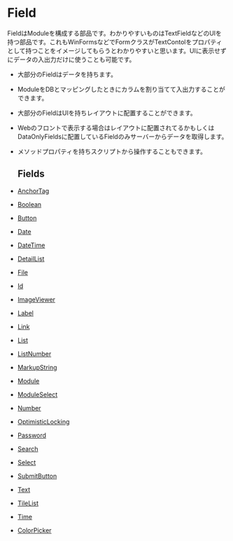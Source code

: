 # Field

FieldはModuleを構成する部品です。わかりやすいものはTextFieldなどのUIを持つ部品です。これもWinFormsなどでFormクラスがTextContolをプロパティとして持つことをイメージしてもらうとわかりやすいと思います。UIに表示せずにデータの入出力だけに使うことも可能です。
- 大部分のFieldはデータを持ちます。
- ModuleをDBとマッピングしたときにカラムを割り当てて入出力することができます。
- 大部分のFieldはUIを持ちレイアウトに配置することができます。
- Webのフロントで表示する場合はレイアウトに配置されてるかもしくはDataOnlyFieldsに配置しているFieldのみサーバーからデータを取得します。
- メソッドプロパティを持ちスクリプトから操作することもできます。

  ## Fields
- [AnchorTag](fields/AnchorTag.md)
- [Boolean](fields/Boolean.md)
- [Button](fields/Button.md)
- [Date](fields/Date.md)
- [DateTime](fields/DateTime.md)
- [DetailList](fields/DetailList.md)
- [File](fields/File.md)
- [Id](fields/Id.md)
- [ImageViewer](fields/ImageViewer.md)
- [Label](fields/Label.md)
- [Link](fields/Link.md)
- [List](fields/List.md)
- [ListNumber](fields/ListNumber.md)
- [MarkupString](fields/MarkupString.md)
- [Module](fields/Module.md)
- [ModuleSelect](fields/ModuleSelect.md)
- [Number](fields/Number.md)
- [OptimisticLocking](fields/OptimisticLocking.md)
- [Password](fields/Password.md)
- [Search](fields/Search.md)
- [Select](fields/Select.md)
- [SubmitButton](fields/SubmitButton.md)
- [Text](fields/Text.md)
- [TileList](fields/TileList.md)
- [Time](fields/Time.md)
- [ColorPicker](fields/customfields/ColorPicker.md)
